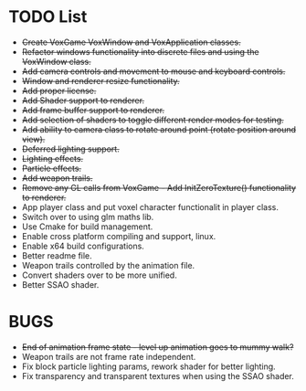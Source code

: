 # TODO List

* ~~Create VoxGame VoxWindow and VoxApplication classes.~~
* ~~Refactor windows functionality into discrete files and using the VoxWindow class.~~
* ~~Add camera controls and movement to mouse and keyboard controls.~~
* ~~Window and renderer resize functionality.~~
* ~~Add proper license.~~
* ~~Add Shader support to renderer.~~
* ~~Add frame buffer support to renderer.~~
* ~~Add selection of shaders to toggle different render modes for testing.~~
* ~~Add ability to camera class to rotate around point (rotate position around view).~~
* ~~Deferred lighting support.~~
* ~~Lighting effects.~~
* ~~Particle effects.~~
* ~~Add weapon trails.~~
* ~~Remove any GL calls from VoxGame - Add InitZeroTexture() functionality to renderer.~~
* App player class and put voxel character functionalit in player class.
* Switch over to using glm maths lib.
* Use Cmake for build management.
* Enable cross platform compiling and support, linux.
* Enable x64 build configurations.
* Better readme file.
* Weapon trails controlled by the animation file.
* Convert shaders over to be more unified.
* Better SSAO shader.

# BUGS
* ~~End of animation frame state - level up animation goes to mummy walk?~~
* Weapon trails are not frame rate independent.
* Fix block particle lighting params, rework shader for better lighting.
* Fix transparency and transparent textures when using the SSAO shader.
